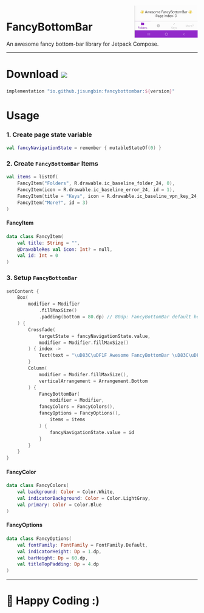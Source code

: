 <img src="FancyBottomBar.gif" width="33%" align="right"/>

# FancyBottomBar

An awesome fancy bottom-bar library for Jetpack Compose.

-----

# Download [![](https://img.shields.io/maven-central/v/io.github.jisungbin/fancybottombar)](https://search.maven.org/artifact/io.github.jisungbin/fancybottombar)

```groovy
implementation "io.github.jisungbin:fancybottombar:${version}"
```

# Usage

### 1. Create page state variable

```kotlin
val fancyNavigationState = remember { mutableStateOf(0) }
```



### 2. Create `FancyBottomBar` Items

```kotlin
val items = listOf(
    FancyItem("Folders", R.drawable.ic_baseline_folder_24, 0),
    FancyItem(icon = R.drawable.ic_baseline_error_24, id = 1),
    FancyItem(title = "Keys", icon = R.drawable.ic_baseline_vpn_key_24, id = 2),
    FancyItem("More?", id = 3)
)
```

#### FancyItem

```kotlin
data class FancyItem(
    val title: String = "", 
    @DrawableRes val icon: Int? = null,
    val id: Int = 0
)
```



### 3. Setup `FancyBottomBar`

```kotlin
setContent {
    Box(
        modifier = Modifier
            .fillMaxSize()
            .padding(bottom = 80.dp) // 80dp: FancyBottomBar default height(60.dp) + bottom margin(20.dp)
    ) {
        Crossfade(
    	    targetState = fancyNavigationState.value,
            modifier = Modifier.fillMaxSize()
        ) { index ->
            Text(text = "\uD83C\uDF1F Awesome FancyBottomBar \uD83C\uDF1F\nPage index: $index")
        }
        Column(
    	    modifier = Modifer.fillMaxSize(),
            verticalArrangement = Arrangement.Bottom
        ) {
            FancyBottomBar(
                modifier = Modifier,
    		fancyColors = FancyColors(),
    		fancyOptions = FancyOptions(),
                items = items
            ) {
                fancyNavigationState.value = id
            }
        }
    }
}
```

#### FancyColor

```kotlin
data class FancyColors(
    val background: Color = Color.White,
    val indicatorBackground: Color = Color.LightGray,
    val primary: Color = Color.Blue
)
```

#### FancyOptions

```kotlin
data class FancyOptions(
    val fontFamily: FontFamily = FontFamily.Default,
    val indicatorHeight: Dp = 1.dp,
    val barHeight: Dp = 60.dp,
    val titleTopPadding: Dp = 4.dp
)
```




---

# 🤗 Happy Coding :)

